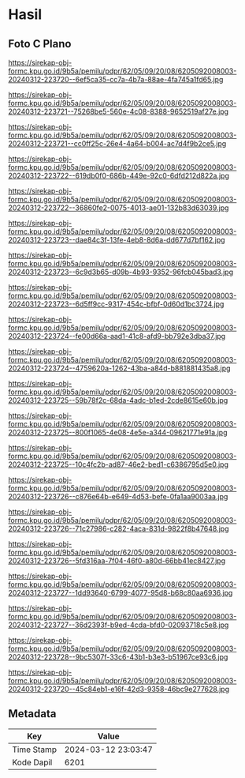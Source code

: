 # Hasil

## Foto C Plano

https://sirekap-obj-formc.kpu.go.id/9b5a/pemilu/pdpr/62/05/09/20/08/6205092008003-20240312-223720--6ef5ca35-cc7a-4b7a-88ae-4fa745a1fd65.jpg

https://sirekap-obj-formc.kpu.go.id/9b5a/pemilu/pdpr/62/05/09/20/08/6205092008003-20240312-223721--75268be5-560e-4c08-8388-9652519af27e.jpg

https://sirekap-obj-formc.kpu.go.id/9b5a/pemilu/pdpr/62/05/09/20/08/6205092008003-20240312-223721--cc0ff25c-26e4-4a64-b004-ac7d4f9b2ce5.jpg

https://sirekap-obj-formc.kpu.go.id/9b5a/pemilu/pdpr/62/05/09/20/08/6205092008003-20240312-223722--619db0f0-686b-449e-92c0-6dfd212d822a.jpg

https://sirekap-obj-formc.kpu.go.id/9b5a/pemilu/pdpr/62/05/09/20/08/6205092008003-20240312-223722--36860fe2-0075-4013-ae01-132b83d63039.jpg

https://sirekap-obj-formc.kpu.go.id/9b5a/pemilu/pdpr/62/05/09/20/08/6205092008003-20240312-223723--dae84c3f-13fe-4eb8-8d6a-dd677d7bf162.jpg

https://sirekap-obj-formc.kpu.go.id/9b5a/pemilu/pdpr/62/05/09/20/08/6205092008003-20240312-223723--6c9d3b65-d09b-4b93-9352-96fcb045bad3.jpg

https://sirekap-obj-formc.kpu.go.id/9b5a/pemilu/pdpr/62/05/09/20/08/6205092008003-20240312-223723--6d5ff9cc-9317-454c-bfbf-0d60d1bc3724.jpg

https://sirekap-obj-formc.kpu.go.id/9b5a/pemilu/pdpr/62/05/09/20/08/6205092008003-20240312-223724--fe00d66a-aad1-41c8-afd9-bb792e3dba37.jpg

https://sirekap-obj-formc.kpu.go.id/9b5a/pemilu/pdpr/62/05/09/20/08/6205092008003-20240312-223724--4759620a-1262-43ba-a84d-b881881435a8.jpg

https://sirekap-obj-formc.kpu.go.id/9b5a/pemilu/pdpr/62/05/09/20/08/6205092008003-20240312-223725--59b78f2c-68da-4adc-b1ed-2cde8615e60b.jpg

https://sirekap-obj-formc.kpu.go.id/9b5a/pemilu/pdpr/62/05/09/20/08/6205092008003-20240312-223725--800f1065-4e08-4e5e-a344-09621771e91a.jpg

https://sirekap-obj-formc.kpu.go.id/9b5a/pemilu/pdpr/62/05/09/20/08/6205092008003-20240312-223725--10c4fc2b-ad87-46e2-bed1-c6386795d5e0.jpg

https://sirekap-obj-formc.kpu.go.id/9b5a/pemilu/pdpr/62/05/09/20/08/6205092008003-20240312-223726--c876e64b-e649-4d53-befe-0fa1aa9003aa.jpg

https://sirekap-obj-formc.kpu.go.id/9b5a/pemilu/pdpr/62/05/09/20/08/6205092008003-20240312-223726--71c27986-c282-4aca-831d-9822f8b47648.jpg

https://sirekap-obj-formc.kpu.go.id/9b5a/pemilu/pdpr/62/05/09/20/08/6205092008003-20240312-223726--5fd316aa-7f04-46f0-a80d-66bb41ec8427.jpg

https://sirekap-obj-formc.kpu.go.id/9b5a/pemilu/pdpr/62/05/09/20/08/6205092008003-20240312-223727--1dd93640-6799-4077-95d8-b68c80aa6936.jpg

https://sirekap-obj-formc.kpu.go.id/9b5a/pemilu/pdpr/62/05/09/20/08/6205092008003-20240312-223727--36d2393f-b9ed-4cda-bfd0-02093718c5e8.jpg

https://sirekap-obj-formc.kpu.go.id/9b5a/pemilu/pdpr/62/05/09/20/08/6205092008003-20240312-223728--9bc5307f-33c6-43b1-b3e3-b51967ce93c6.jpg

https://sirekap-obj-formc.kpu.go.id/9b5a/pemilu/pdpr/62/05/09/20/08/6205092008003-20240312-223720--45c84eb1-e16f-42d3-9358-46bc9e277628.jpg


## Metadata

| Key        | Value               |
| ---------- | ------------------- |
| Time Stamp | 2024-03-12 23:03:47 |
| Kode Dapil | 6201                |



